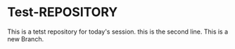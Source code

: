 # Test-REPOSITORY
This is a tetst repository for today's session.
this is the second line. 
This is a new Branch.
